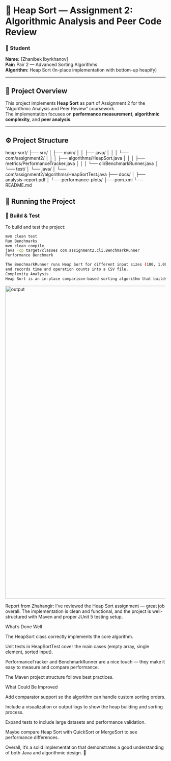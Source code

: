 # 🧮 Heap Sort — Assignment 2: Algorithmic Analysis and Peer Code Review

### 👤 Student
**Name:** [Zhanibek Ibyrkhanov]  
**Pair:** Pair 2 — Advanced Sorting Algorithms  
**Algorithm:** Heap Sort (In-place implementation with bottom-up heapify)

---

## 📘 Project Overview

This project implements **Heap Sort** as part of Assignment 2 for the “Algorithmic Analysis and Peer Review” coursework.  
The implementation focuses on **performance measurement**, **algorithmic complexity**, and **peer analysis**.

---

## ⚙️ Project Structure

heap-sort/
├── src/
│ ├── main/
│ │ ├── java/
│ │ │ └── com/assignment2/
│ │ │ ├── algorithms/HeapSort.java
│ │ │ ├── metrics/PerformanceTracker.java
│ │ │ └── cli/BenchmarkRunner.java
│ └── test/
│ └── java/
│ └── com/assignment2/algorithms/HeapSortTest.java
├── docs/
│ ├── analysis-report.pdf
│ └── performance-plots/
├── pom.xml
└── README.md
## 🚀 Running the Project

### 🧩 Build & Test
To build and test the project:
```bash
mvn clean test
Run Benchmarks
mvn clean compile
java -cp target/classes com.assignment2.cli.BenchmarkRunner
Performance Benchmark

The BenchmarkRunner runs Heap Sort for different input sizes (100, 1,000, 10,000, 100,000)
and records time and operation counts into a CSV file.
Complexity Analysis
Heap Sort is an in-place comparison-based sorting algorithm that builds a heap and repeatedly extracts the maximum element.


```
<img width="1580" height="980" alt="output" src="https://github.com/user-attachments/assets/5fadd527-858d-463d-a249-8269f6471cc7" />

Report from Zhahangir:
I’ve reviewed the Heap Sort assignment — great job overall.
The implementation is clean and functional, and the project is well-structured with Maven and proper JUnit 5 testing setup.

What’s Done Well

The HeapSort class correctly implements the core algorithm.

Unit tests in HeapSortTest cover the main cases (empty array, single element, sorted input).

PerformanceTracker and BenchmarkRunner are a nice touch — they make it easy to measure and compare performance.

The Maven project structure follows best practices.

What Could Be Improved

Add comparator support so the algorithm can handle custom sorting orders.

Include a visualization or output logs to show the heap building and sorting process.

Expand tests to include large datasets and performance validation.

Maybe compare Heap Sort with QuickSort or MergeSort to see performance differences.

Overall, it’s a solid implementation that demonstrates a good understanding of both Java and algorithmic design. 💪
